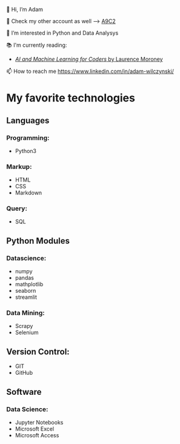 👋 Hi, I’m Adam

🤫 Check my other account as well --> [A9C2](https://github.com/a9c2)

👀 I’m interested in Python and Data Analysys

📚 I'm currently reading:
- [_AI and Machine Learning for Coders_ by Laurence Moroney](https://www.goodreads.com/book/show/26171186-algorithms-in-a-nutshell)

📫 How to reach me https://www.linkedin.com/in/adam-wilczynski/

# My favorite technologies

## Languages

### Programming:
- Python3

### Markup:
- HTML
- CSS
- Markdown

### Query:
- SQL

## Python Modules

### Datascience:
- numpy
- pandas
- mathplotlib
- seaborn
- streamlit

### Data Mining:
- Scrapy
- Selenium

## Version Control:
- GIT
- GitHub

## Software

### Data Science:
- Jupyter Notebooks
- Microsoft Excel
- Microsoft Access

<!---
EntropistA/EntropistA is a ✨ special ✨ repository because its `README.md` (this file) appears on your GitHub profile.
You can click the Preview link to take a look at your changes.
--->
